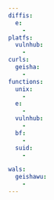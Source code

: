 ```yaml
---
diffis:
  e:
    -
platfs:
  vulnhub:
    -
curls:
  geisha:
    -
functions:
  unix:
    -
  e:
    -
  vulnhub:
    -
  bf:
    -
  suid:
    -

wals:
  geishawu:
    -
---
```


